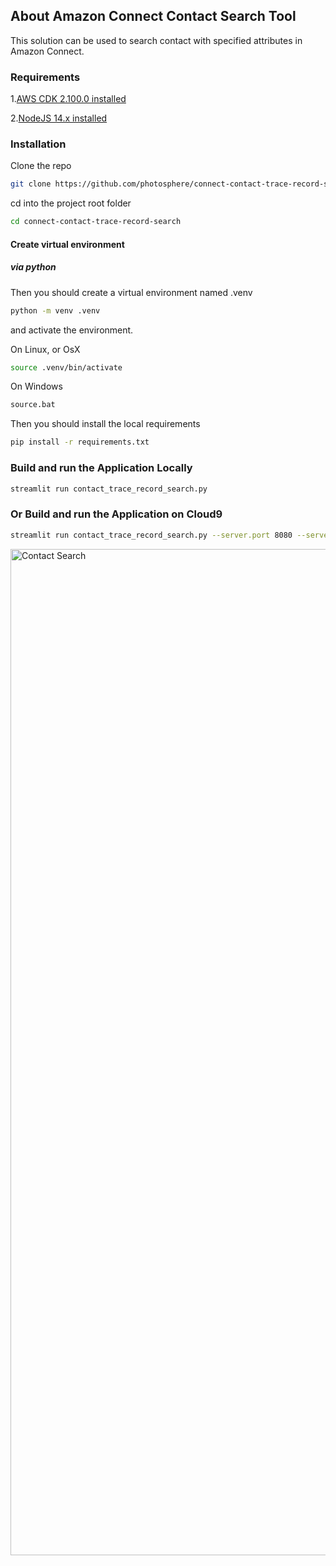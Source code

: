 ## About Amazon Connect Contact Search Tool
This solution can be used to search contact with specified attributes in Amazon Connect.

### Requirements

1.[AWS CDK 2.100.0 installed](https://docs.aws.amazon.com/cdk/v2/guide/home.html)

2.[NodeJS 14.x installed](https://nodejs.org/en/download/)

### Installation

Clone the repo

```bash
git clone https://github.com/photosphere/connect-contact-trace-record-search.git
```

cd into the project root folder

```bash
cd connect-contact-trace-record-search
```

#### Create virtual environment

##### via python

Then you should create a virtual environment named .venv

```bash
python -m venv .venv
```

and activate the environment.

On Linux, or OsX 

```bash
source .venv/bin/activate
```
On Windows

```bash
source.bat
```

Then you should install the local requirements

```bash
pip install -r requirements.txt
```
### Build and run the Application Locally

```bash
streamlit run contact_trace_record_search.py
```
### Or Build and run the Application on Cloud9

```bash
streamlit run contact_trace_record_search.py --server.port 8080 --server.address=0.0.0.0 
```
<img width="1610" alt="Contact Search" src="https://github.com/photosphere/connect-contact-trace-record-search/assets/3398595/ace85910-38fd-490e-8b4f-a636cada0a8d">
